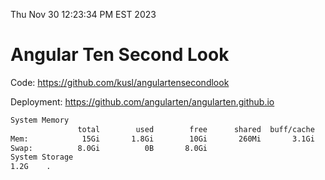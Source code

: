 Thu Nov 30 12:23:34 PM EST 2023

# Angular Ten Second Look

Code: https://github.com/kusl/angulartensecondlook

Deployment: https://github.com/angularten/angularten.github.io

```bash
System Memory
               total        used        free      shared  buff/cache   available
Mem:            15Gi       1.8Gi        10Gi       260Mi       3.1Gi        13Gi
Swap:          8.0Gi          0B       8.0Gi
System Storage
1.2G	.
```
